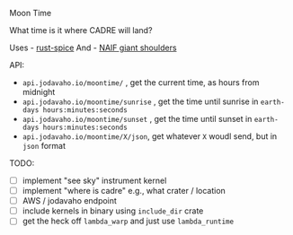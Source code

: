 Moon Time

What time is it where CADRE will land?

Uses - [rust-spice](https://github.com/GregoireHENRY/rust-spice)
And - [NAIF giant shoulders](https://naif.jpl.nasa.gov/pub/naif/toolkit_docs/C/req/spk.html#If%20you're%20in%20a%20hurry)

API:

- `api.jodavaho.io/moontime/` , get the current time, as hours from midnight
- `api.jodavaho.io/moontime/sunrise` , get the time until sunrise in `earth-days hours:minutes:seconds`
- `api.jodavaho.io/moontime/sunset` , get the time until sunset in `earth-days hours:minutes:seconds`
- `api.jodavaho.io/moontime/X/json`, get whatever `X` woudl send, but in `json` format

TODO:

- [ ] implement "see sky" instrument kernel
- [ ] implement "where is cadre" e.g., what crater / location
- [ ] AWS / jodavaho endpoint
- [ ] include kernels in binary using `include_dir` crate
- [ ] get the heck off `lambda_warp` and just use `lambda_runtime`
